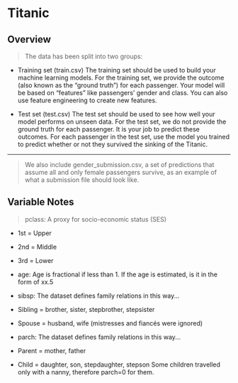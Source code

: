 # Titanic

## Overview

> The data has been split into two groups:

- Training set (train.csv)
The training set should be used to build your machine learning models. For the training set, we provide the outcome (also known as the “ground truth”) for each passenger. Your model will be based on “features” like passengers’ gender and class. 
You can also use feature engineering to create new features.

- Test set (test.csv)
The test set should be used to see how well your model performs on unseen data. For the test set, we do not provide the ground truth for each passenger. It is your job to predict these outcomes. For each passenger in the test set, use the model you trained to predict whether or not they survived the sinking of the Titanic.
---

> We also include gender_submission.csv, a set of predictions that assume all and only female passengers survive, as an example of what a submission file should look like.

## Variable Notes
> pclass: A proxy for socio-economic status (SES)
- 1st = Upper
- 2nd = Middle
- 3rd = Lower


- age: Age is fractional if less than 1. If the age is estimated, is it in the form of xx.5
- sibsp: The dataset defines family relations in this way...
- Sibling = brother, sister, stepbrother, stepsister
- Spouse = husband, wife (mistresses and fiancés were ignored)
- parch: The dataset defines family relations in this way...
- Parent = mother, father
- Child = daughter, son, stepdaughter, stepson
Some children travelled only with a nanny, therefore parch=0 for them.